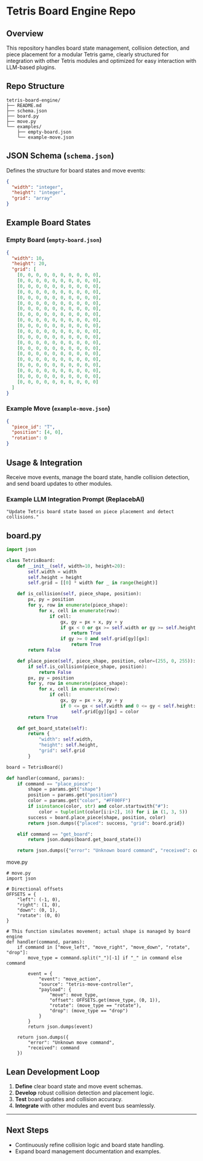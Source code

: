 # Tetris Board Engine Repo

## Overview

This repository handles board state management, collision detection, and piece placement for a modular Tetris game, clearly structured for integration with other Tetris modules and optimized for easy interaction with LLM-based plugins.

## Repo Structure

```
tetris-board-engine/
├── README.md
├── schema.json
├── board.py
├── move.py
└── examples/
    ├── empty-board.json
    └── example-move.json
```

## JSON Schema (`schema.json`)

Defines the structure for board states and move events:

```json
{
  "width": "integer",
  "height": "integer",
  "grid": "array"
}
```

## Example Board States

### Empty Board (`empty-board.json`)

```json
{
  "width": 10,
  "height": 20,
  "grid": [
    [0, 0, 0, 0, 0, 0, 0, 0, 0, 0],
    [0, 0, 0, 0, 0, 0, 0, 0, 0, 0],
    [0, 0, 0, 0, 0, 0, 0, 0, 0, 0],
    [0, 0, 0, 0, 0, 0, 0, 0, 0, 0],
    [0, 0, 0, 0, 0, 0, 0, 0, 0, 0],
    [0, 0, 0, 0, 0, 0, 0, 0, 0, 0],
    [0, 0, 0, 0, 0, 0, 0, 0, 0, 0],
    [0, 0, 0, 0, 0, 0, 0, 0, 0, 0],
    [0, 0, 0, 0, 0, 0, 0, 0, 0, 0],
    [0, 0, 0, 0, 0, 0, 0, 0, 0, 0],
    [0, 0, 0, 0, 0, 0, 0, 0, 0, 0],
    [0, 0, 0, 0, 0, 0, 0, 0, 0, 0],
    [0, 0, 0, 0, 0, 0, 0, 0, 0, 0],
    [0, 0, 0, 0, 0, 0, 0, 0, 0, 0],
    [0, 0, 0, 0, 0, 0, 0, 0, 0, 0],
    [0, 0, 0, 0, 0, 0, 0, 0, 0, 0],
    [0, 0, 0, 0, 0, 0, 0, 0, 0, 0],
    [0, 0, 0, 0, 0, 0, 0, 0, 0, 0],
    [0, 0, 0, 0, 0, 0, 0, 0, 0, 0],
    [0, 0, 0, 0, 0, 0, 0, 0, 0, 0]
  ]
}
```

### Example Move (`example-move.json`)

```json
{
  "piece_id": "T",
  "position": [4, 0],
  "rotation": 0
}
```

## Usage & Integration

Receive move events, manage the board state, handle collision detection, and send board updates to other modules.

### Example LLM Integration Prompt (ReplacebAI)

```
"Update Tetris board state based on piece placement and detect collisions."
```

## board.py

```python
import json

class TetrisBoard:
    def __init__(self, width=10, height=20):
        self.width = width
        self.height = height
        self.grid = [[0] * width for _ in range(height)]

    def is_collision(self, piece_shape, position):
        px, py = position
        for y, row in enumerate(piece_shape):
            for x, cell in enumerate(row):
                if cell:
                    gx, gy = px + x, py + y
                    if gx < 0 or gx >= self.width or gy >= self.height:
                        return True
                    if gy >= 0 and self.grid[gy][gx]:
                        return True
        return False

    def place_piece(self, piece_shape, position, color=(255, 0, 255)):
        if self.is_collision(piece_shape, position):
            return False
        px, py = position
        for y, row in enumerate(piece_shape):
            for x, cell in enumerate(row):
                if cell:
                    gx, gy = px + x, py + y
                    if 0 <= gx < self.width and 0 <= gy < self.height:
                        self.grid[gy][gx] = color
        return True

    def get_board_state(self):
        return {
            "width": self.width,
            "height": self.height,
            "grid": self.grid
        }

board = TetrisBoard()

def handler(command, params):
    if command == "place_piece":
        shape = params.get("shape")
        position = params.get("position")
        color = params.get("color", "#FF00FF")
        if isinstance(color, str) and color.startswith("#"):
            color = tuple(int(color[i:i+2], 16) for i in (1, 3, 5))
        success = board.place_piece(shape, position, color)
        return json.dumps({"placed": success, "grid": board.grid})

    elif command == "get_board":
        return json.dumps(board.get_board_state())

    return json.dumps({"error": "Unknown board command", "received": command})
```

move.py
```
# move.py
import json

# Directional offsets
OFFSETS = {
    "left": (-1, 0),
    "right": (1, 0),
    "down": (0, 1),
    "rotate": (0, 0)
}

# This function simulates movement; actual shape is managed by board engine
def handler(command, params):
    if command in ["move_left", "move_right", "move_down", "rotate", "drop"]:
        move_type = command.split("_")[-1] if "_" in command else command

        event = {
            "event": "move_action",
            "source": "tetris-move-controller",
            "payload": {
                "move": move_type,
                "offset": OFFSETS.get(move_type, (0, 1)),
                "rotate": (move_type == "rotate"),
                "drop": (move_type == "drop")
            }
        }
        return json.dumps(event)

    return json.dumps({
        "error": "Unknown move command",
        "received": command
    })
```

## Lean Development Loop

1. **Define** clear board state and move event schemas.
2. **Develop** robust collision detection and placement logic.
3. **Test** board updates and collision accuracy.
4. **Integrate** with other modules and event bus seamlessly.

---

## Next Steps
- Continuously refine collision logic and board state handling.
- Expand board management documentation and examples.

